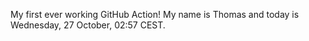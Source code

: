 My first ever working GitHub Action!
My name is Thomas and today is Wednesday, 27 October, 02:57 CEST. 
